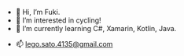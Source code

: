 - 👋 Hi, I’m Fuki.
- 👀 I’m interested in cycling!
- 🌱 I’m currently learning C#, Xamarin, Kotlin, Java.
<!--- 💞️ I’m looking to collaborate on ...-->
- 📫 lego.sato.4135@gmail.com

<!---
fukicycle/fukicycle is a ✨ special ✨ repository because its `README.md` (this file) appears on your GitHub profile.
You can click the Preview link to take a look at your changes.
--->
